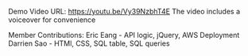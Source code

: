 Demo Video URL: https://youtu.be/Vy39NzbhT4E
The video includes a voiceover for convenience

Member Contributions:
Eric Eang - API logic, jQuery, AWS Deployment
Darrien Sao - HTMl, CSS, SQL table, SQL queries